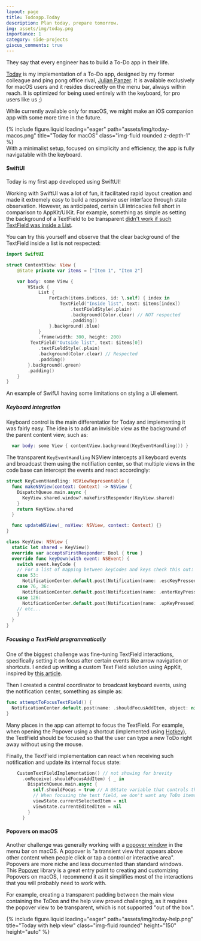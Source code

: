 ```yaml
---
layout: page
title: Todoapp.Today
description: Plan today, prepare tomorrow.
img: assets/img/today.png
importance: 1
category: side-projects
giscus_comments: true
---
```


They say that every engineer has to build a To-Do app in their life.

[Today](https://sphere-arrest-659920.framer.app/) is my implementation of a To-Do app, designed by my former colleague and ping pong office rival, [Julian Panzer](https://julianpanzer.com/). It is available exclusively for macOS users and it resides discreetly on the menu bar, always within reach. It is optimized for being used entirely with the keyboard, for pro users like us ;)

While currently available only for macOS, we might make an iOS companion app with some more time in the future.

<div class="row">
    <div class="col-sm mt-3 mt-md-0">
        {% include figure.liquid loading="eager" path="assets/img/today-macos.png" title="Today for macOS" class="img-fluid rounded z-depth-1" %}
    </div>
</div>
<div class="caption">
    With a minimalist setup, focused on simplicity and efficiency, the app is fully navigatable with the keyboard.
</div>

#### SwiftUI

Today is my first app developed using SwiftUI!

Working with SwiftUI was a lot of fun, it facilitated rapid layout creation and made it extremely easy to build a responsive user interface through state observation. However, as anticipated, certain UI intricacies fell short in comparison to AppKit/UIKit. For example, something as simple as setting the background of a TextField to be transparent [didn't work if such TextField was inside a List](https://stackoverflow.com/questions/78035722/transparent-textfield-inside-macos-swiftui-list).

You can try this yourself and observe that the clear background of the TextField inside a list is not respected:

```swift
import SwiftUI

struct ContentView: View {
    @State private var items = ["Item 1", "Item 2"]

    var body: some View {
        VStack {
            List {
                ForEach(items.indices, id: \.self) { index in
                    TextField("Inside list", text: $items[index])
                        .textFieldStyle(.plain)
                        .background(Color.clear) // NOT respected
                        .padding()
                }.background(.blue)
            }
            .frame(width: 300, height: 200)
         TextField("Outside list", text: $items[0])
            .textFieldStyle(.plain)
            .background(Color.clear) // Respected
            .padding()
        }.background(.green)
        .padding()
    }
}
```

<div class="caption">
    An example of SwifUI having some limitations on styling a UI element.
</div>

##### Keyboard integration

Keyboard control is the main differentatior for Today and implementing it was fairly easy. The idea is to add an invisible view as the background of the parent content view, such as:

```swift
  var body: some View { contentView.background(KeyEventHandling()) }
```

The transparent `KeyEventHandling` NSView intercepts all keyboard events and broadcast them using the notifiation center, so that multiple views in the code base can intercept the events and react accordingly:

```swift
struct KeyEventHandling: NSViewRepresentable {
  func makeNSView(context: Context) -> NSView {
    DispatchQueue.main.async {
      KeyView.shared.window?.makeFirstResponder(KeyView.shared)
    }
    return KeyView.shared
  }

  func updateNSView(_ nsView: NSView, context: Context) {}
}

class KeyView: NSView {
  static let shared = KeyView()
  override var acceptsFirstResponder: Bool { true }
  override func keyDown(with event: NSEvent) {
    switch event.keyCode {
    // For a list of mapping between keyCodes and keys check this out: https://eastmanreference.com/complete-list-of-applescript-key-codes
    case 53:
      NotificationCenter.default.post(Notification(name: .escKeyPressed))
    case 76, 36:
      NotificationCenter.default.post(Notification(name: .enterKeyPressed))
    case 126:
      NotificationCenter.default.post(Notification(name: .upKeyPressed))
    // etc...
    }
  }
}
```

##### Focusing a TextField programmatically

One of the biggest challenge was fine-tuning TextField interactions, specifically setting it on focus after certain events like arrow navigation or shortcuts. I ended up writing a custom Text Field solution using AppKit, inspired by [this article](https://serialcoder.dev/text-tutorials/macos-tutorials/macos-programming-implementing-a-focusable-text-field-in-swiftui/).

Then I created a central coordinator to broadcast keyboard events, using the notification center, something as simple as:

```swift
func attemptToFocusTextField() {
  NotificationCenter.default.post(name: .shouldFocusAddItem, object: nil)
}
```

Many places in the app can attempt to focus the TextField. For example, when opening the Popover using a shortcut (implemented using [Hotkey](https://github.com/soffes/HotKey/)), the TextField should be focused so that the user can type a new ToDo right away without using the mouse.

Finally, the TextField implementation can react when receiving such notification and update its internal focus state:

```swift
    CustomTextFieldImplementation() // not showing for brevity
      .onReceive(.shouldFocusAddItem) { _ in
        DispatchQueue.main.async {
          self.shouldFocus = true // A @State variable that controls the focus
          // When focusing the text field, we don't want any ToDo items to be selected or in editing mode
          viewState.currentSelectedItem = nil
          viewState.currentEditedItem = nil
        }
      }
```

#### Popovers on macOS

Another challenge was generally working with a [popover window](https://developer.apple.com/design/human-interface-guidelines/popovers) in the menu bar on macOS. A popover is "a transient view that appears above other content when people click or tap a control or interactive area". Popovers are more niche and less documented than standard windows. This [Popover](https://github.com/iSapozhnik/Popover) library is a great entry point to creating and customizing Popovers on macOS, I recommend it as it simplifies most of the interactions that you will probably need to work with.

For example, creating a transparent padding between the main view containing the ToDos and the help view proved challenging, as it requires the popover view to be transparent, which is not supported "out of the box".

<div class="row">
    <div class="col-sm d-flex justify-content-center">
        {% include figure.liquid loading="eager" path="assets/img/today-help.png" title="Today with help view" class="img-fluid rounded" height="150" height="auto" %}
    </div>
</div>

[comment]: # "TODO: add download button"
